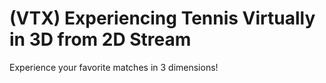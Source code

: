 # (VTX) Experiencing Tennis Virtually in 3D from 2D Stream

Experience your favorite matches in 3 dimensions!
